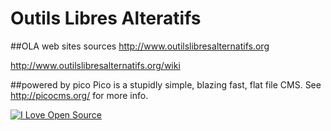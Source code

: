 Outils Libres Alteratifs
=============

##OLA web sites sources
http://www.outilslibresalternatifs.org

http://www.outilslibresalternatifs.org/wiki

##powered by pico
Pico is a stupidly simple, blazing fast, flat file CMS. See http://picocms.org/ for more info.
<!--flippa verify-->
[![I Love Open Source](http://www.iloveopensource.io/images/logo-lightbg.png)](http://www.iloveopensource.io/projects/524c55dcca7964c617000756)
